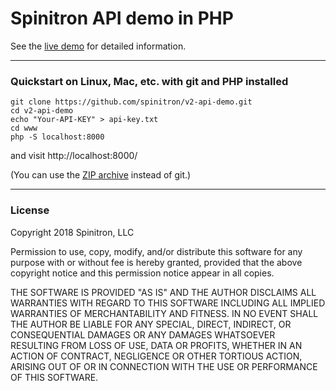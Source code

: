# Spinitron API demo in PHP

See the [live demo](https://spinitron.com/v2-api-demo/) for detailed information.

----

### Quickstart on Linux, Mac, etc. with git and PHP installed

    git clone https://github.com/spinitron/v2-api-demo.git
    cd v2-api-demo
    echo "Your-API-KEY" > api-key.txt
    cd www
    php -S localhost:8000

and visit http://localhost:8000/

(You can use the [ZIP archive](https://github.com/spinitron/v2-api-demo/archive/master.zip) instead of git.)

---

### License

Copyright 2018 Spinitron, LLC

Permission to use, copy, modify, and/or distribute this software for any purpose with or without fee is hereby granted, provided that the above copyright notice and this permission notice appear in all copies.

THE SOFTWARE IS PROVIDED "AS IS" AND THE AUTHOR DISCLAIMS ALL WARRANTIES WITH REGARD TO THIS SOFTWARE INCLUDING ALL IMPLIED WARRANTIES OF MERCHANTABILITY AND FITNESS. IN NO EVENT SHALL THE AUTHOR BE LIABLE FOR ANY SPECIAL, DIRECT, INDIRECT, OR CONSEQUENTIAL DAMAGES OR ANY DAMAGES WHATSOEVER RESULTING FROM LOSS OF USE, DATA OR PROFITS, WHETHER IN AN ACTION OF CONTRACT, NEGLIGENCE OR OTHER TORTIOUS ACTION, ARISING OUT OF OR IN CONNECTION WITH THE USE OR PERFORMANCE OF THIS SOFTWARE.
